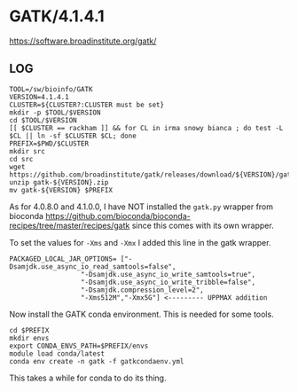 GATK/4.1.4.1
============

<https://software.broadinstitute.org/gatk/>

LOG
---

    TOOL=/sw/bioinfo/GATK
    VERSION=4.1.4.1
    CLUSTER=${CLUSTER?:CLUSTER must be set}
    mkdir -p $TOOL/$VERSION
    cd $TOOL/$VERSION
    [[ $CLUSTER == rackham ]] && for CL in irma snowy bianca ; do test -L $CL || ln -sf $CLUSTER $CL; done
    PREFIX=$PWD/$CLUSTER
    mkdir src
    cd src
    wget https://github.com/broadinstitute/gatk/releases/download/${VERSION}/gatk-${VERSION}.zip
    unzip gatk-${VERSION}.zip 
    mv gatk-${VERSION} $PREFIX

As for 4.0.8.0 and 4.1.0.0, I have NOT installed the `gatk.py` wrapper from
bioconda https://github.com/bioconda/bioconda-recipes/tree/master/recipes/gatk
since this comes with its own wrapper.

To set the values for `-Xms` and `-Xmx` I added this line in the gatk wrapper.

    PACKAGED_LOCAL_JAR_OPTIONS= ["-Dsamjdk.use_async_io_read_samtools=false",
                      "-Dsamjdk.use_async_io_write_samtools=true",
                      "-Dsamjdk.use_async_io_write_tribble=false",
                      "-Dsamjdk.compression_level=2",
                      "-Xms512M","-Xmx5G"] <--------- UPPMAX addition

Now install the GATK conda environment.  This is needed for some tools.

    cd $PREFIX
    mkdir envs
    export CONDA_ENVS_PATH=$PREFIX/envs
    module load conda/latest
    conda env create -n gatk -f gatkcondaenv.yml

This takes a while for conda to do its thing.

